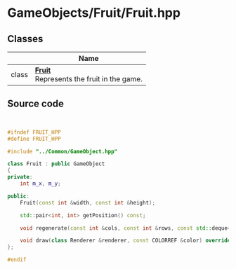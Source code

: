 # GameObjects/Fruit/Fruit.hpp



## Classes

|                | Name           |
| -------------- | -------------- |
| class | **[Fruit](Classes/class_fruit.md)** <br>Represents the fruit in the game.  |




## Source code

```cpp


#ifndef FRUIT_HPP
#define FRUIT_HPP

#include "../Common/GameObject.hpp"

class Fruit : public GameObject
{
private:
    int m_x, m_y; 

public:
    Fruit(const int &width, const int &height);

    std::pair<int, int> getPosition() const;

    void regenerate(const int &cols, const int &rows, const std::deque<std::pair<int, int>> &snakeBody);

    void draw(class Renderer &renderer, const COLORREF &color) override;
};

#endif
```
